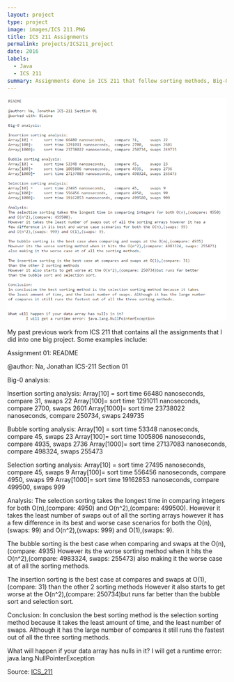 ```yaml
---
layout: project
type: project
image: images/ICS 211.PNG
title: ICS 211 Assignments
permalink: projects/ICS211_project
date: 2016
labels:
  - Java
  - ICS 211
summary: Assignments done in ICS 211 that follow sorting methods, Big-O, and basic algorithms.
---
```


<img class="ui medium right floated rounded image" src="../images/ICS 211.PNG">

My past previous work from ICS 211 that contains all the assignments that I did into one big project. Some examples include:

Assignment 01:
README

@author: Na, Jonathan ICS-211 Section 01

Big-0 analysis:

Insertion sorting analysis:
Array[10] = 	sort time 66480 nanoseconds, 	compare 31, 	swaps 22
Array[100]= 	sort time 1291011 nanoseconds, 	compare 2700, 	swaps 2601
Array[1000]=	sort time 23738022 nanoseconds, compare 250734, swaps 249735

Bubble sorting analysis:
Array[10] = 	sort time 53348 nanoseconds, 	compare 45, 	swaps 23
Array[100]= 	sort time 1005806 nanoseconds, 	compare 4935, 	swaps 2736
Array[1000]=	sort time 27137083 nanoseconds, compare 498324, swaps 255473

Selection sorting analysis:
Array[10] = 	sort time 27495 nanoseconds, 	compare 45, 	swaps 9
Array[100]= 	sort time 556456 nanoseconds, 	compare 4950, 	swaps 99
Array[1000]=	sort time 19162853 nanoseconds, compare 499500, swaps 999

Analysis:
The selection sorting takes the longest time in comparing integers for both O(n),(compare: 4950) 
and O(n^2),(compare: 499500).
However it takes the least number of swaps out of all the sorting arrays however it has a
few difference in its best and worse case scenarios for both the O(n),(swaps: 99) 
and O(n^2),(swaps: 999) and O(1),(swaps: 9).

The bubble sorting is the best case when comparing and swaps at the O(n),(compare: 4935)
However its the worse sorting method when it hits the O(n^2),(compare: 4983324, swaps: 255473) 
also making it the worse case at of all the sorting methods. 

The insertion sorting is the best case at compares and swaps at O(1),(compare: 31) 
than the other 2 sorting methods
However it also starts to get worse at the O(n^2),(compare: 250734)but runs far better 
than the bubble sort and selection sort.

Conclusion:
In conclusion the best sorting method is the selection sorting method because it takes
the least amount of time, and the least number of swaps. Although it has the large number
of compares it still runs the fastest out of all the three sorting methods.


What will happen if your data array has nulls in it?
	I will get a runtime error: java.lang.NullPointerException
 
Source: <a href="https://github.com/jjhna/UHM/tree/master/ICS%20211"><i class="large github icon"></i>ICS_211</a>
